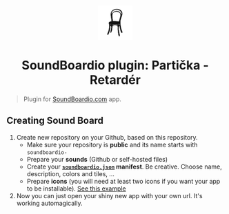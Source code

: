 <p align="center">
  <img src="/icons/logo.svg?sanitize=true" width="80">
  <h1 align="center">SoundBoardio plugin: Partička - Retardér</h1>
</p>

> Plugin for [SoundBoardio.com](https://soundboardio.com) app.

## Creating Sound Board

1. Create new repository on your Github, based on this repository.
   - Make sure your repository is **public** and its name starts with `soundboardio-`
   - Prepare your **sounds** (Github or self-hosted files)
   - Create your **[`soundboardio.json`](https://github.com/AquaSoup/soundboardio-lakatos/blob/master/soundboardio.json) manifest**. Be creative. Choose name, description, colors and tiles, ...
   - Prepare **icons** (you will need at least two icons if you want your app to be installable). [See this example](https://github.com/AquaSoup/soundboardio-lakatos/blob/master/soundboardio.json#L13)
2. Now you can just open your shiny new app with your own url. It's working automagically.

